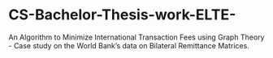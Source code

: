 # CS-Bachelor-Thesis-work-ELTE-
An Algorithm to Minimize International Transaction Fees using Graph Theory - Case study on the World Bank’s data on Bilateral Remittance Matrices.
